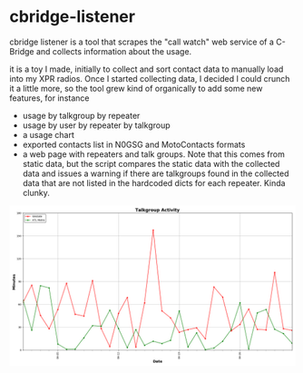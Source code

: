 # cbridge-listener
cbridge listener is a tool that scrapes the "call watch" web service of a C-Bridge and collects information about the usage.

it is a toy I made, initially to collect and sort contact data to manually load into my XPR radios.  Once I started collecting data,
I decided I could crunch it a little more, so the tool grew kind of organically to add some new features, for instance

* usage by talkgroup by repeater
* usage by user by repeater by talkgroup
* a usage chart
* exported contacts list in N0GSG and MotoContacts formats
* a web page with repeaters and talk groups.  Note that this comes from static data, but the script compares
the static data with the collected data and issues a warning if there are talkgroups found in the collected
data that are not listed in the hardcoded dicts for each repeater.  Kinda clunky.

![example](activity.png)
